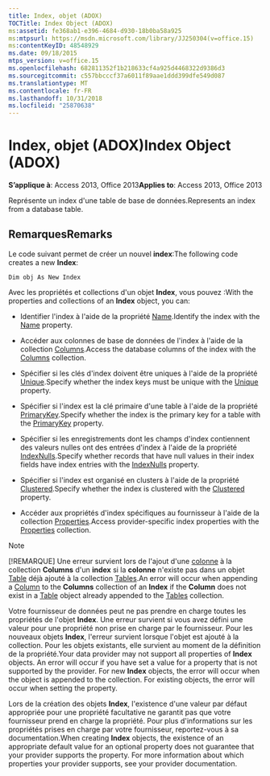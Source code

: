 ```yaml
---
title: Index, objet (ADOX)
TOCTitle: Index Object (ADOX)
ms:assetid: fe368ab1-e396-4684-d930-18b0ba58a925
ms:mtpsurl: https://msdn.microsoft.com/library/JJ250304(v=office.15)
ms:contentKeyID: 48548929
ms.date: 09/18/2015
mtps_version: v=office.15
ms.openlocfilehash: 682811352f1b218633cf4a925d4468322d9386d3
ms.sourcegitcommit: c557bbcccf37a6011f89aae1ddd399dfe549d087
ms.translationtype: MT
ms.contentlocale: fr-FR
ms.lasthandoff: 10/31/2018
ms.locfileid: "25870638"
---
```

# <a name="index-object-adox"></a><span data-ttu-id="71da3-102">Index, objet (ADOX)</span><span class="sxs-lookup"><span data-stu-id="71da3-102">Index Object (ADOX)</span></span>

<span data-ttu-id="71da3-103">**S’applique à**: Access 2013, Office 2013</span><span class="sxs-lookup"><span data-stu-id="71da3-103">**Applies to**: Access 2013, Office 2013</span></span>

<span data-ttu-id="71da3-104">Représente un index d'une table de base de données.</span><span class="sxs-lookup"><span data-stu-id="71da3-104">Represents an index from a database table.</span></span>

## <a name="remarks"></a><span data-ttu-id="71da3-105">Remarques</span><span class="sxs-lookup"><span data-stu-id="71da3-105">Remarks</span></span>

<span data-ttu-id="71da3-106">Le code suivant permet de créer un nouvel **index**:</span><span class="sxs-lookup"><span data-stu-id="71da3-106">The following code creates a new **Index**:</span></span>

`Dim obj As New Index`

<span data-ttu-id="71da3-107">Avec les propriétés et collections d'un objet **Index**, vous pouvez :</span><span class="sxs-lookup"><span data-stu-id="71da3-107">With the properties and collections of an **Index** object, you can:</span></span>

  - <span data-ttu-id="71da3-108">Identifier l'index à l'aide de la propriété [Name](name-property-adox.md).</span><span class="sxs-lookup"><span data-stu-id="71da3-108">Identify the index with the [Name](name-property-adox.md) property.</span></span>

  - <span data-ttu-id="71da3-109">Accéder aux colonnes de base de données de l'index à l'aide de la collection [Columns](columns-collection-adox.md).</span><span class="sxs-lookup"><span data-stu-id="71da3-109">Access the database columns of the index with the [Columns](columns-collection-adox.md) collection.</span></span>

  - <span data-ttu-id="71da3-110">Spécifier si les clés d'index doivent être uniques à l'aide de la propriété [Unique](unique-property-adox.md).</span><span class="sxs-lookup"><span data-stu-id="71da3-110">Specify whether the index keys must be unique with the [Unique](unique-property-adox.md) property.</span></span>

  - <span data-ttu-id="71da3-111">Spécifier si l'index est la clé primaire d'une table à l'aide de la propriété [PrimaryKey](primarykey-property-adox.md).</span><span class="sxs-lookup"><span data-stu-id="71da3-111">Specify whether the index is the primary key for a table with the [PrimaryKey](primarykey-property-adox.md) property.</span></span>

  - <span data-ttu-id="71da3-112">Spécifier si les enregistrements dont les champs d'index contiennent des valeurs nulles ont des entrées d'index à l'aide de la propriété [IndexNulls](indexnulls-property-adox.md).</span><span class="sxs-lookup"><span data-stu-id="71da3-112">Specify whether records that have null values in their index fields have index entries with the [IndexNulls](indexnulls-property-adox.md) property.</span></span>

  - <span data-ttu-id="71da3-113">Spécifier si l'index est organisé en clusters à l'aide de la propriété [Clustered](clustered-property-adox.md).</span><span class="sxs-lookup"><span data-stu-id="71da3-113">Specify whether the index is clustered with the [Clustered](clustered-property-adox.md) property.</span></span>

  - <span data-ttu-id="71da3-114">Accéder aux propriétés d'index spécifiques au fournisseur à l'aide de la collection [Properties](properties-collection-ado.md).</span><span class="sxs-lookup"><span data-stu-id="71da3-114">Access provider-specific index properties with the [Properties](properties-collection-ado.md) collection.</span></span>


> [!NOTE]
> <span data-ttu-id="71da3-115">[!REMARQUE] Une erreur survient lors de l'ajout d'une [colonne](column-object-adox.md) à la collection **Columns** d'un **index** si la **colonne** n'existe pas dans un objet [Table](table-object-adox.md) déjà ajouté à la collection [Tables](tables-collection-adox.md).</span><span class="sxs-lookup"><span data-stu-id="71da3-115">An error will occur when appending a [Column](column-object-adox.md) to the **Columns** collection of an **Index** if the **Column** does not exist in a [Table](table-object-adox.md) object already appended to the [Tables](tables-collection-adox.md) collection.</span></span>

<span data-ttu-id="71da3-p101">Votre fournisseur de données peut ne pas prendre en charge toutes les propriétés de l'objet **Index**. Une erreur survient si vous avez défini une valeur pour une propriété non prise en charge par le fournisseur. Pour les nouveaux objets **Index**, l'erreur survient lorsque l'objet est ajouté à la collection. Pour les objets existants, elle survient au moment de la définition de la propriété.</span><span class="sxs-lookup"><span data-stu-id="71da3-p101">Your data provider may not support all properties of **Index** objects. An error will occur if you have set a value for a property that is not supported by the provider. For new **Index** objects, the error will occur when the object is appended to the collection. For existing objects, the error will occur when setting the property.</span></span>

<span data-ttu-id="71da3-p102">Lors de la création des objets **Index**, l'existence d'une valeur par défaut appropriée pour une propriété facultative ne garantit pas que votre fournisseur prend en charge la propriété. Pour plus d'informations sur les propriétés prises en charge par votre fournisseur, reportez-vous à sa documentation.</span><span class="sxs-lookup"><span data-stu-id="71da3-p102">When creating **Index** objects, the existence of an appropriate default value for an optional property does not guarantee that your provider supports the property. For more information about which properties your provider supports, see your provider documentation.</span></span>

